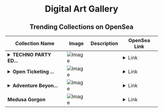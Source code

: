 <div align="center">

# Digital Art Gallery

## Trending Collections on OpenSea

| Collection Name                       | Image                                                                                     | Description                       | OpenSea Link                                                                                          |
|---------------------------------------|-------------------------------------------------------------------------------------------|-----------------------------------|--------------------------------------------------------------------------------------------------------|
| **<details><summary>TECHNO PARTY ED...</summary>TECHNO PARTY EDITION</details>** | ![Image](https://i.seadn.io/s/raw/files/54481f93a40a50b60de3fa8d124a45ba.png?w=500&auto=format?w=200&auto=format) |  | <details><summary>Link</summary>[TECHNO PARTY EDITION](https://opensea.io/collection/techno-party-edition)</details> |
| **<details><summary>Open Ticketing ...</summary>Open Ticketing Ecosystem Event 9964</details>** | ![Image](https://i.seadn.io/s/raw/files/ad4b567b5e819f5eb9dc8588aeb6896f.png?w=500&auto=format?w=200&auto=format) |  | <details><summary>Link</summary>[Open Ticketing Ecosystem Event 9964](https://opensea.io/collection/open-ticketing-ecosystem-event-9964)</details> |
| **<details><summary>Adventure Beyon...</summary>Adventure Beyond</details>** | ![Image](https://i.seadn.io/s/raw/files/054579e74156feb6c3a06728309fe92f.jpg?w=500&auto=format?w=200&auto=format) |  | <details><summary>Link</summary>[Adventure Beyond](https://opensea.io/collection/adventure-beyond)</details> |
| **Medusa Gorgon** | ![Image](https://i.seadn.io/s/raw/files/a01c5aad0d9d545388dfca70eab1e088.jpg?w=500&auto=format?w=200&auto=format) |  | <details><summary>Link</summary>[Medusa Gorgon](https://opensea.io/collection/medusa-gorgon-3)</details> |

</div>